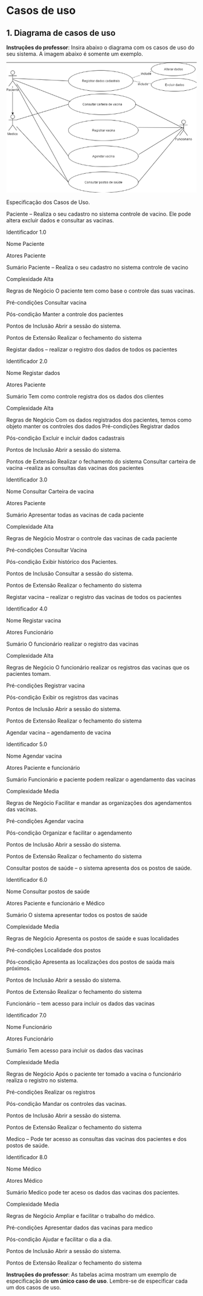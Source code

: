 # Casos de uso

## 1. Diagrama de casos de uso

**Instruções do professor**: Insira abaixo o diagrama com os casos de uso do seu sistema. A imagem abaixo é somente um exemplo.

![Exemplo de diagrama dos casos de uso](case.png)


Especificação dos Casos de Uso.

Paciente – Realiza o seu cadastro no sistema controle de vacino. Ele pode altera excluir dados e consultar as vacinas. 

Identificador	1.0 

Nome	Paciente

Atores	Paciente

Sumário	Paciente – Realiza o seu cadastro no sistema controle de vacino

Complexidade	Alta

Regras de Negócio	O paciente tem como base o controle das suas vacinas. 

Pré-condições	Consultar vacina 

Pós-condição	Manter a controle dos pacientes

Pontos de Inclusão	Abrir a sessão do sistema.

Pontos de Extensão	Realizar o fechamento do sistema 

Registar dados – realizar o registro dos dados de todos os pacientes


Identificador	2.0

Nome	Registar dados

Atores	Paciente

Sumário	Tem como controle registra dos os dados dos clientes

Complexidade	Alta

Regras de Negócio	Com os dados registrados dos pacientes, temos como objeto manter os controles dos dados
Pré-condições	Registrar dados

Pós-condição	Excluir e incluir dados cadastrais

Pontos de Inclusão	Abrir a sessão do sistema.

Pontos de Extensão	Realizar o fechamento do sistema 
Consultar carteira de vacina –realiza as consultas das vacinas dos pacientes


Identificador	3.0

Nome	Consultar Carteira de vacina

Atores	Paciente

Sumário	Apresentar todas as vacinas de cada paciente

Complexidade	Alta

Regras de Negócio	Mostrar o controle das vacinas de cada paciente

Pré-condições	Consultar Vacina

Pós-condição	Exibir histórico dos Pacientes. 

Pontos de Inclusão	Consultar a sessão do sistema.

Pontos de Extensão	Realizar o fechamento do sistema 

Registar vacina – realizar o registro das vacinas de todos os pacientes


Identificador	4.0

Nome	Registar vacina

Atores	Funcionário

Sumário	O funcionário realizar o registro das vacinas

Complexidade	Alta

Regras de Negócio	O funcionário realizar os registros das vacinas que os pacientes tomam.

Pré-condições	Registrar vacina

Pós-condição	Exibir os registros das vacinas

Pontos de Inclusão	Abrir a sessão do sistema.

Pontos de Extensão	Realizar o fechamento do sistema 

Agendar vacina –  agendamento de vacina


Identificador	5.0

Nome	Agendar vacina

Atores	Paciente e funcionário

Sumário	Funcionário e paciente podem realizar o agendamento das vacinas

Complexidade	Media

Regras de Negócio	Facilitar e mandar as organizações dos agendamentos das vacinas.

Pré-condições	Agendar vacina

Pós-condição	Organizar e facilitar o agendamento

Pontos de Inclusão	Abrir a sessão do sistema.

Pontos de Extensão	Realizar o fechamento do sistema 

Consultar postos de saúde –  o sistema apresenta dos os postos de saúde. 


Identificador	6.0

Nome	Consultar postos de saúde

Atores	Paciente e funcionário e Médico

Sumário	O sistema apresentar todos os postos de saúde

Complexidade	Media

Regras de Negócio	Apresenta os postos de saúde e suas localidades 

Pré-condições	Localidade dos postos

Pós-condição	Apresenta as localizações dos postos de saúda mais próximos. 

Pontos de Inclusão	Abrir a sessão do sistema.

Pontos de Extensão	Realizar o fechamento do sistema 

Funcionário –  tem acesso para incluir os dados das vacinas 


Identificador	7.0

Nome	Funcionário 

Atores	Funcionário

Sumário	Tem acesso para incluir os dados das vacinas

Complexidade	Media

Regras de Negócio	Após o paciente ter tomado a vacina o funcionário realiza o registro no sistema.  

Pré-condições	Realizar os registros

Pós-condição	Mandar os controles das vacinas. 

Pontos de Inclusão	Abrir a sessão do sistema.

Pontos de Extensão	Realizar o fechamento do sistema 

Medico –  Pode ter acesso as consultas das vacinas dos pacientes e dos postos de saúde. 


Identificador	8.0

Nome	Médico 

Atores	Médico

Sumário	Medico pode ter aceso os dados das vacinas dos pacientes.

Complexidade	Media

Regras de Negócio	Ampliar e facilitar o trabalho do médico. 

Pré-condições	Apresentar dados das vacinas para medico

Pós-condição	Ajudar e facilitar o dia a dia. 

Pontos de Inclusão	Abrir a sessão do sistema.

Pontos de Extensão	Realizar o fechamento do sistema 



**Instruções do professor**: As tabelas acima mostram um exemplo de especificação de **um único caso de uso**. Lembre-se de especificar cada um dos casos de uso.



